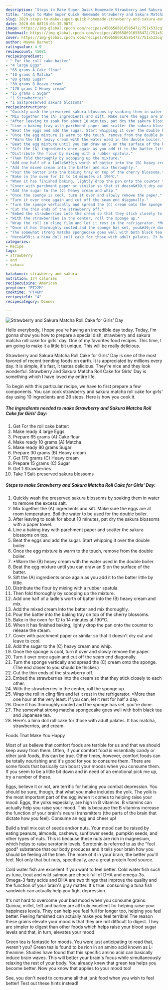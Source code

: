```yaml
---
description: "Steps to Make Super Quick Homemade Strawberry and Sakura Matcha Roll Cake for Girls&amp;#39; Day"
title: "Steps to Make Super Quick Homemade Strawberry and Sakura Matcha Roll Cake for Girls&amp;#39; Day"
slug: 2029-steps-to-make-super-quick-homemade-strawberry-and-sakura-matcha-roll-cake-for-girls-and-39-day
date: 2020-08-08T15:03:35.987Z
image: https://img-global.cpcdn.com/recipes/4506586916585472/751x532cq70/strawberry-and-sakura-matcha-roll-cake-for-girls-day-recipe-main-photo.jpg
thumbnail: https://img-global.cpcdn.com/recipes/4506586916585472/751x532cq70/strawberry-and-sakura-matcha-roll-cake-for-girls-day-recipe-main-photo.jpg
cover: https://img-global.cpcdn.com/recipes/4506586916585472/751x532cq70/strawberry-and-sakura-matcha-roll-cake-for-girls-day-recipe-main-photo.jpg
author: Mayme Barnett
ratingvalue: 4.9
reviewcount: 45081
recipeingredient:
- " For the roll cake batter"
- "4 large Eggs"
- "65 grams A Cake flour"
- "10 grams A Matcha"
- "80 grams Sugar"
- "30 grams B Heavy cream"
- "170 grams C Heavy cream"
- "15 grams C Sugar"
- "1 Strawberries"
- "1 Saltpreserved sakura blossoms"
recipeinstructions:
- "Quickly wash the preserved sakura blossoms by soaking them in water to remove the excess salt."
- "Mix together the (A) ingredients and sift. Make sure the eggs are at room temperature. Boil the water to be used for the double boiler."
- "After leaving to soak for about 10 minutes, pat dry the sakura blossoms with a paper towel."
- "Line a baking tray with parchment paper and scatter the sakura blossoms on top."
- "Beat the eggs and add the sugar. Start whipping it over the double boiler."
- "Once the egg mixture is warm to the touch, remove from the double boiler."
- "*Warm the (B) heavy cream with the water used in the double boiler."
- "Beat the egg mixture until you can draw an S on the surface of the batter."
- "Sift the (A) ingredients once again as you add it to the batter little by little."
- "Distribute the flour by mixing with a rubber spatula."
- "Then fold thoroughly by scooping up the mixture."
- "Add one half of a ladle&#39;s worth of batter into the (B) heavy cream and mix."
- "Add the mixed cream into the batter and mix thoroughly."
- "Pour the batter into the baking tray on top of the cherry blossoms."
- "Bake in the oven for 12 to 14 minutes at 190℃."
- "When it has finished baking, lightly drop the pan onto the counter to release the steam."
- "Cover with parchment paper or similar so that it doesn&#39;t dry out and leave to cool."
- "Add the sugar to the (C) heavy cream and whip."
- "Once the sponge is cool, turn it over and slowly remove the paper."
- "Turn it over once again and cut off the seam end diagonally."
- "Turn the sponge vertically and spread the (C) cream onto the sponge. (The end closer to you should be thicker.)"
- "Cut the thin ends of the strawberry off."
- "Embed the strawberries into the cream so that they stick closely to each other."
- "With the strawberries in the center, roll the sponge up."
- "Wrap the roll in cling film and let it rest in the refrigerator. *More than one hour at the very least. If you can, let it rest for half a day."
- "Once it has thoroughly cooled and the sponge has set, you&#39;re done."
- "The somewhat strong matcha spongecake goes well with both black tea and Japanese tea."
- "Here&#39;s a hina doll roll cake for those with adult palates. It has matcha, strawberries, and cream."
categories:
- Recipe
tags:
- strawberry
- and
- sakura

katakunci: strawberry and sakura 
nutrition: 174 calories
recipecuisine: American
preptime: "PT22M"
cooktime: "PT46M"
recipeyield: "4"
recipecategory: Dinner

---
```



![Strawberry and Sakura Matcha Roll Cake for Girls&#39; Day](https://img-global.cpcdn.com/recipes/4506586916585472/751x532cq70/strawberry-and-sakura-matcha-roll-cake-for-girls-day-recipe-main-photo.jpg)

Hello everybody, I hope you're having an incredible day today. Today, I'm gonna show you how to prepare a special dish, strawberry and sakura matcha roll cake for girls&#39; day. One of my favorites food recipes. This time, I am going to make it a little bit unique. This will be really delicious.



Strawberry and Sakura Matcha Roll Cake for Girls&#39; Day is one of the most favored of recent trending foods on earth. It is appreciated by millions every day. It is simple, it's fast, it tastes delicious. They're nice and they look wonderful. Strawberry and Sakura Matcha Roll Cake for Girls&#39; Day is something which I have loved my entire life.


To begin with this particular recipe, we have to first prepare a few components. You can cook strawberry and sakura matcha roll cake for girls&#39; day using 10 ingredients and 28 steps. Here is how you cook it.

<!--inarticleads1-->

##### The ingredients needed to make Strawberry and Sakura Matcha Roll Cake for Girls&#39; Day:

1. Get  For the roll cake batter:
1. Make ready 4 large Eggs
1. Prepare 65 grams (A) Cake flour
1. Make ready 10 grams (A) Matcha
1. Make ready 80 grams Sugar
1. Prepare 30 grams (B) Heavy cream
1. Get 170 grams (C) Heavy cream
1. Prepare 15 grams (C) Sugar
1. Get 1 Strawberries
1. Take 1 Salt-preserved sakura blossoms




<!--inarticleads2-->

##### Steps to make Strawberry and Sakura Matcha Roll Cake for Girls&#39; Day:

1. Quickly wash the preserved sakura blossoms by soaking them in water to remove the excess salt.
1. Mix together the (A) ingredients and sift. Make sure the eggs are at room temperature. Boil the water to be used for the double boiler.
1. After leaving to soak for about 10 minutes, pat dry the sakura blossoms with a paper towel.
1. Line a baking tray with parchment paper and scatter the sakura blossoms on top.
1. Beat the eggs and add the sugar. Start whipping it over the double boiler.
1. Once the egg mixture is warm to the touch, remove from the double boiler.
1. *Warm the (B) heavy cream with the water used in the double boiler.
1. Beat the egg mixture until you can draw an S on the surface of the batter.
1. Sift the (A) ingredients once again as you add it to the batter little by little.
1. Distribute the flour by mixing with a rubber spatula.
1. Then fold thoroughly by scooping up the mixture.
1. Add one half of a ladle&#39;s worth of batter into the (B) heavy cream and mix.
1. Add the mixed cream into the batter and mix thoroughly.
1. Pour the batter into the baking tray on top of the cherry blossoms.
1. Bake in the oven for 12 to 14 minutes at 190℃.
1. When it has finished baking, lightly drop the pan onto the counter to release the steam.
1. Cover with parchment paper or similar so that it doesn&#39;t dry out and leave to cool.
1. Add the sugar to the (C) heavy cream and whip.
1. Once the sponge is cool, turn it over and slowly remove the paper.
1. Turn it over once again and cut off the seam end diagonally.
1. Turn the sponge vertically and spread the (C) cream onto the sponge. (The end closer to you should be thicker.)
1. Cut the thin ends of the strawberry off.
1. Embed the strawberries into the cream so that they stick closely to each other.
1. With the strawberries in the center, roll the sponge up.
1. Wrap the roll in cling film and let it rest in the refrigerator. *More than one hour at the very least. If you can, let it rest for half a day.
1. Once it has thoroughly cooled and the sponge has set, you&#39;re done.
1. The somewhat strong matcha spongecake goes well with both black tea and Japanese tea.
1. Here&#39;s a hina doll roll cake for those with adult palates. It has matcha, strawberries, and cream.




Foods That Make You Happy


Most of us believe that comfort foods are terrible for us and that we should keep away from them. Often, if your comfort food is essentially candy or other junk foods, this can be true. Other times, however, comfort foods can be totally nourishing and it's good for you to consume them. There are some foods that basically can boost your moods when you consume them. If you seem to be a little bit down and in need of an emotional pick me up, try a number of these.

Eggs, believe it or not, are terrific for helping you combat depression. You should be sure, though, that what you make includes the yolk. The yolk is the most important part of the egg iwhen it comes to helping raise your mood. Eggs, the yolks especially, are high in B vitamins. B vitamins can actually help you raise your mood. This is because the B vitamins increase the function of your brain's neural transmitters (the parts of the brain that dictate how you feel). Consume an egg and cheer up!

Build a trail mix out of seeds and/or nuts. Your mood can be raised by eating peanuts, almonds, cashews, sunflower seeds, pumpkin seeds, and other types of nuts. This is because these nuts are rich in magnesium, which helps to raise serotonin levels. Serotonin is referred to as the "feel good" substance that our body produces and it tells your brain how you should be feeling all the time. The more of it in your brain, the better you'll feel. Not only that but nuts, specifically, are a great protein food source.

Cold water fish are excellent if you want to feel better. Cold water fish such as tuna, trout and wild salmon are chock full of DHA and omega-3s. Omega-3 fatty acids and DHA are two things that improve the quality and the function of your brain's gray matter. It's true: consuming a tuna fish sandwich can actually help you fight depression. 

It's not hard to overcome your bad mood when you consume grains. Quinoa, millet, teff and barley are all truly excellent for helping raise your happiness levels. They can help you feel full for longer too, helping you feel better. Feeling famished can actually make you feel terrible! The reason these grains elevate your mood is that they are not difficult to digest. They are simpler to digest than other foods which helps raise your blood sugar levels and that, in turn, elevates your mood.

Green tea is fantastic for moods. You were just anticipating to read that, weren't you? Green tea is found to be rich in an amino acid known as L-theanine. Studies have found that this specific amino acid can basically induce brain waves. This will better your brain's focus while simultaneously relaxing the rest of your body. You already knew that green tea helps you become better. Now you know that applies to your mood too!

See, you don't need to consume all that junk food when you wish to feel better! Test out  these hints  instead!

